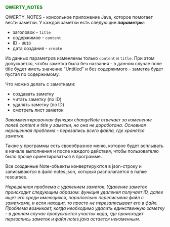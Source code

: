 <b><font style="color:green">QWERTY_NOTES</font></b>

QWERTY_NOTES - консольное приложение Java, которое помогает вести заметки. У каждой заметки есть следующие ***параметры***:
- заголовок - `title`
- содержимое - `content`
- ID - `UUID`
- дата создания - `create`

Из данных параметров изменяемы только `content` и `title`.  При этом допускается, чтобы заметка была без названия - 
в данном случае поле title будет иметь значение "Untitled" и без содержимого - заметка будет пустая по содержимому.

Что можно делать с заметками:
- создавать заметку
- читать заметку (по ID)
- удалять заметку (по ID)
- смотреть лист заметок
  
*Закомментированная функция changeNote отвечает за изменение полей content и title у заметки, но она не доработана.
Основная нерешенная проблема - перезапись всего файла, где хранятся заметки.*

Также у программы есть своеобразное меню, которое будет всплывать в начале выполнения и после каждого действия, 
чтобы пользователю было проще ориентироваться в программе.

Все созданные Note-объекты конвертируются в json-строку и записываются в файл notes.json, который располагается в папке resourses. 

*Нерешенная проблема с удалением заметок. Удаление заметок происходит следующим образом: функция удаления получает ID,
далее ищет его среди имеющихся, параллельно переписывая файл с заметками, и если находит, то просто не перезаписывает его в файл. 
Проблема возникает, когда необходимо удалить единственную заметку - в данном случае пропускается участок кода, где происходит
перезапись заметок и файл notes.java остается неизменным.*

